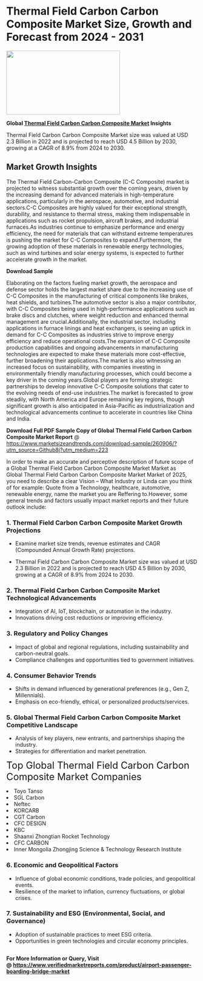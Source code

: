 <H1>Thermal Field Carbon Carbon Composite Market Size, Growth and Forecast from 2024 - 2031</H1><img class="aligncenter size-medium wp-image-584254" src="https://thirdeyenews.in/wp-content/uploads/2024/09/Global-Market-Research-300x168.jpeg" alt="" width="300" height="168" /><p><strong>Global&nbsp;<a href="https://www.marketsizeandtrends.com/download-sample/260906/?utm_source=Github8j?utm_medium=223">Thermal Field Carbon Carbon Composite Market</a> Insights</strong></p><p>Thermal Field Carbon Carbon Composite Market size was valued at USD 2.3 Billion in 2022 and is projected to reach USD 4.5 Billion by 2030, growing at a CAGR of 8.9% from 2024 to 2030.</p><p><h2>Market Growth Insights</h2> <p>The Thermal Field Carbon-Carbon Composite (C-C Composite) market is projected to witness substantial growth over the coming years, driven by the increasing demand for advanced materials in high-temperature applications, particularly in the aerospace, automotive, and industrial sectors.C-C Composites are highly valued for their exceptional strength, durability, and resistance to thermal stress, making them indispensable in applications such as rocket propulsion, aircraft brakes, and industrial furnaces.As industries continue to emphasize performance and energy efficiency, the need for materials that can withstand extreme temperatures is pushing the market for C-C Composites to expand.Furthermore, the growing adoption of these materials in renewable energy technologies, such as wind turbines and solar energy systems, is expected to further accelerate growth in the market.</p> <p><strong>Download Sample</strong></p> <p>Elaborating on the factors fueling market growth, the aerospace and defense sector holds the largest market share due to the increasing use of C-C Composites in the manufacturing of critical components like brakes, heat shields, and turbines.The automotive sector is also a major contributor, with C-C Composites being used in high-performance applications such as brake discs and clutches, where weight reduction and enhanced thermal management are crucial.Additionally, the industrial sector, including applications in furnace linings and heat exchangers, is seeing an uptick in demand for C-C Composites as industries strive to improve energy efficiency and reduce operational costs.The expansion of C-C Composite production capabilities and ongoing advancements in manufacturing technologies are expected to make these materials more cost-effective, further broadening their applications.The market is also witnessing an increased focus on sustainability, with companies investing in environmentally friendly manufacturing processes, which could become a key driver in the coming years.Global players are forming strategic partnerships to develop innovative C-C Composite solutions that cater to the evolving needs of end-use industries.The market is forecasted to grow steadily, with North America and Europe remaining key regions, though significant growth is also anticipated in Asia-Pacific as industrialization and technological advancements continue to accelerate in countries like China and India.</p> <p><span class=""><strong>Download Full PDF Sample Copy of Global Thermal Field Carbon Carbon Composite Market Report</strong> @ <a href="https://www.marketsizeandtrends.com/download-sample/260906/?utm_source=Github8j?utm_medium=223" target="_blank">https://www.marketsizeandtrends.com/download-sample/260906/?utm_source=Github8j?utm_medium=223</a></span></p><p>In order to make an accurate and perceptive description of future scope of a Global&nbsp;Thermal Field Carbon Carbon Composite Market Market as Global&nbsp;Thermal Field Carbon Carbon Composite Market Market of 2025, you need to describe a clear Vision &ndash; What Industry or Linda can you think of for example: Quote from a Technology, healthcare, automotive, renewable energy, name the market you are Reffering to.However, some general trends and factors usually impact market reports and their future outlook include:</p><h3>1.&nbsp;<strong>Thermal Field Carbon Carbon Composite Market Growth Projections</strong></h3><ul><li>Examine market size trends, revenue estimates and CAGR (Compounded Annual Growth Rate) projections.</li><li><p>Thermal Field Carbon Carbon Composite Market size was valued at USD 2.3 Billion in 2022 and is projected to reach USD 4.5 Billion by 2030, growing at a CAGR of 8.9% from 2024 to 2030.</p></li></ul><h3>2.&nbsp;<strong>Thermal Field Carbon Carbon Composite Market Technological Advancements</strong></h3><ul><li>Integration of AI, IoT, blockchain, or automation in the industry.</li><li>Innovations driving cost reductions or improving efficiency.</li></ul><h3>3.&nbsp;<strong>Regulatory and Policy Changes</strong></h3><ul><li>Impact of global and regional regulations, including sustainability and carbon-neutral goals.</li><li>Compliance challenges and opportunities tied to government initiatives.</li></ul><h3>4.&nbsp;<strong>Consumer Behavior Trends</strong></h3><ul><li>Shifts in demand influenced by generational preferences (e.g., Gen Z, Millennials).</li><li>Emphasis on eco-friendly, ethical, or personalized products/services.</li></ul><h3>5.&nbsp;<strong>Global Thermal Field Carbon Carbon Composite Market Competitive Landscape</strong></h3><ul><li>Analysis of key players, new entrants, and partnerships shaping the industry.</li><li>Strategies for differentiation and market penetration.</li></ul><p data-pm-slice="1 1 []"><span style="color: inherit; font-family: inherit; font-size: 25px;">Top Global Thermal Field Carbon Carbon Composite Market Companies</span></p><div class="" data-test-id=""><p><li>Toyo Tanso</li><li> SGL Carbon</li><li> Neftec</li><li> KORCARB</li><li> CGT Carbon</li><li> CFC DESIGN</li><li> KBC</li><li> Shaanxi Zhongtian Rocket Technology</li><li> CFC CARBON</li><li> Inner Mongolia Zhongjing Science & Technology Research Institute</li></p></div><h3>6.&nbsp;<strong>Economic and Geopolitical Factors</strong></h3><ul><li>Influence of global economic conditions, trade policies, and geopolitical events.</li><li>Resilience of the market to inflation, currency fluctuations, or global crises.</li></ul><h3>7.&nbsp;<strong>Sustainability and ESG (Environmental, Social, and Governance)</strong></h3><ul><li>Adoption of sustainable practices to meet ESG criteria.</li><li>Opportunities in green technologies and circular economy principles.</li></ul><h2><strong style="font-size: 14px;">For More Information or Query, Visit @&nbsp;</strong><a style="background-color: #ffffff; font-size: 14px;" href="https://www.marketsizeandtrends.com/report/thermal-field-carbon-carbon-composite-market/" target="_blank">https://www.verifiedmarketreports.com/product/airport-passenger-boarding-bridge-market</a></h2>
